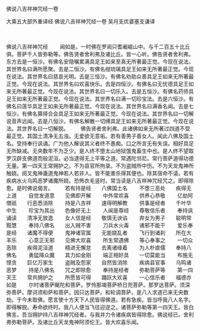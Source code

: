 佛说八吉祥神咒经一卷


大乘五大部外重译经
佛说八吉祥神咒经一卷
吴月支优婆塞支谦译


　　

佛说八吉祥神咒经
　　闻如是。一时佛在罗阅只耆阇崛山中。与千二百五十比丘俱。菩萨千人皆弥勒等。佛告贤者舍利弗及诸比丘。皆一心听。佛告贤者舍利弗。东方去是一恒沙。有佛名安隐嘱累满具足王如来至真无所著最正觉。今现在说法。其世界名曰满所愿聚。去是二恒沙。有佛名绀琉璃具足王如来无所著最正觉。今现在说法。其世界名曰慈哀光明。去是三恒沙。有佛名劝助众善具足王如来无所著最正觉。今现在说法。其世界名曰欢喜快乐。去是四恒沙。有佛名曰无忧德具足王如来无所著最正觉。今现在说法。其世界名曰一切乐入。去是五恒沙。有佛名药师具足王如来无所著最正觉。今现在说法。其世界名曰满一切珍宝法。去是六恒沙。有佛名曰莲华具足王如来无所著最正觉。今现在说法。其世界名曰满香名闻。去是七恒沙。有佛名算择合会具足王如来无所著最正觉。今现在说法。其世界名曰一切解说音声远闻。去是八恒沙。有佛名解散一切缚具足王如来无所著最正觉。今现在说法。其世界名曰一切解脱。
　　佛告贤者舍利弗。此诸佛如来无所著过四道不受最正觉。其国土清净无五浊。无爱欲无意垢。若有善男子善女人。闻此八佛及国土名。受持奉行讽诵。广为他人解说其义者终不愚痴。口之所言无有失误。相好具足无所缺减。无央数年不为乏少。是人终不堕太山地狱饿鬼畜生中也。是人终不望取罗汉辟支佛道而般泥洹。必当逮得无上平等之道。常遇陀邻尼。常行菩萨道得功德无量。第一四天王常拥护之。不为县官所拘录。不为盗贼所中伤。不为天龙鬼神所触娆。阅叉鬼神蛊道鬼神若人若非人。皆不能害杀得其便也。除其宿命不请。若有疾病水火乌鸣恶梦诸魔所娆。恐怖衣毛竖时。常当读是八吉祥神咒经咒之。即得除愈。是时佛说偈言。
　　若有持是经　　八佛国土名
　　不堕三恶处　　疾得无上道
　　自觉发道意　　见佛即开解
　　中外常欢喜　　供养心恭敬
　　亿劫阿僧祇　　行恶悉消除
　　持是八吉祥　　速得明解教
　　供事是经者　　千叶华中生
　　珍宝为其出　　色像好无上
　　人闻是尊经　　尊敬信乐者
　　奉持讽诵读　　清净无放逸
　　女人信是经　　敬慎无谀谄
　　弃女为男子　　聪明常黠慧
　　奉持八佛名　　出入贼不害
　　刀兵水火毒　　诸邪不能干
　　爱乐奉是经　　诸魔不得便
　　鬼神诸官属　　无能娆乱者
　　飞行到诸刹　　所在大丰乐
　　心意正无邪　　见佛大欢喜
　　所生常遇佛　　等心奉事之
　　一切众恶除　　疾得泥洹道
　　精进无懈怠　　去离诸缘着
　　为人朴直儒　　奉持八佛名
　　勇猛降众魔　　其力如金刚
　　端正相好具　　一切莫能当
　　布施无悭贪　　巨亿万家生
　　盗贼及怨家　　自然皆消除
　　疾病县官事　　乌鸣诸恶梦
　　持是八佛名　　咒之即除愈
　　奉持是经者　　弥勒菩萨等
　　第一四天王　　常共拥护之
　　所愿皆可得　　踊跃大欢喜
　　一心信乐者　　福德亦如是
　　尔时诸菩萨颰陀和菩萨。罗怜那竭菩萨桥日兜菩萨。那罗达菩萨。须深弥菩萨。摩诃须和萨和菩萨。因只达菩萨。和轮调菩萨。是八人求道已来无央数劫。于今未取佛。愿言使十方天下人民皆得佛道。若有急疾。皆当呼我八人名字。即得解脱。寿命欲终时。我八人便当飞往迎逆之。诸菩萨弥勒等第一四天王。皆白佛言。吾当拥护持八吉祥神咒经者。与我并力令诸疾病皆得除愈。佛说经已。舍利弗弥勒菩萨。及诸比丘天龙鬼神阿须伦王。皆大欢喜乐闻。


